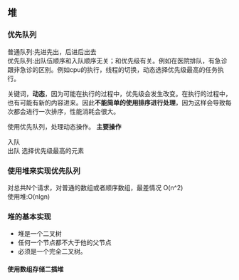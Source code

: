 ## 堆

### 优先队列
普通队列:先进先出，后进后出去<br>
优先队列:出队伍顺序和入队顺序无关；和优先级有关。例如在医院排队，有急诊跟非急诊的区别。例如cpu的执行，线程的切换，动态选择优先级最高的任务执行。

关键词，**动态**，因为可能在执行的过程中，优先级会发生改变。在执行的过程中，也有可能有新的内容进来。因此**不能简单的使用排序进行处理**，因为这样会导致每次都会进行一次排序，性能消耗会很大。

使用优先队列，处理动态操作。
**主要操作**

入队<br>
出队 选择优先级最高的元素

### 使用堆来实现优先队列
对总共N个请求，对普通的数组或者顺序数组，最差情况 O(n^2)<br>
使用堆:O(nlgn)

### 堆的基本实现
* 堆是一个二叉树
* 任何一个节点都不大于他的父节点
* 必须是一个完全二叉树。

#### 使用数组存储二插堆

